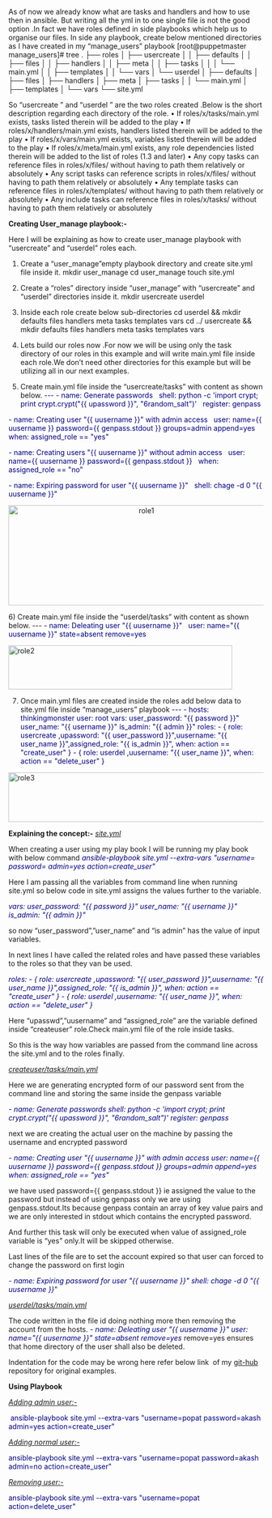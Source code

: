 As of now we already know what are tasks and handlers and how to use then in ansible. But writing all the yml in to one single file is not the good option .In fact we have roles defined in side playbooks which help us to organise our files.
In side any playbook, create below mentioned directories as I have created in my “manage_users” playbook
[root@puppetmaster manage_users]# tree
.
├── roles
│ ├── usercreate
│ │ ├── defaults
│ │ ├── files
│ │ ├── handlers
│ │ ├── meta
│ │ ├── tasks
│ │ │ └── main.yml
│ │ ├── templates
│ │ └── vars
│ └── userdel
│ ├── defaults
│ ├── files
│ ├── handlers
│ ├── meta
│ ├── tasks
│ │ └── main.yml
│ ├── templates
│ └── vars
└── site.yml

So “usercreate ” and “userdel ” are the two roles created .Below is the short description regarding each directory of the role.
• If roles/x/tasks/main.yml exists, tasks listed therein will be added to the play
• If roles/x/handlers/main.yml exists, handlers listed therein will be added to the play
• If roles/x/vars/main.yml exists, variables listed therein will be added to the play
• If roles/x/meta/main.yml exists, any role dependencies listed therein will be added to the list of roles (1.3 and later)
• Any copy tasks can reference files in roles/x/files/ without having to path them relatively or absolutely
• Any script tasks can reference scripts in roles/x/files/ without having to path them relatively or absolutely
• Any template tasks can reference files in roles/x/templates/ without having to path them relatively or absolutely
• Any include tasks can reference files in roles/x/tasks/ without having to path them relatively or absolutely

<strong>Creating User_manage playbook:-</strong>

Here I will be explaining as how to create user_manage playbook with “usercreate” and “userdel” roles each.

1) Create a “user_manage”empty playbook directory and create site.yml file inside it.
mkdir user_manage
cd user_manage
touch site.yml

2) Create a “roles” directory inside “user_manage” with “usercreate” and “userdel” directories inside it.
mkdir usercreate userdel

3) Inside each role create below sub-directories
cd userdel &amp;&amp; mkdir defaults files handlers meta tasks templates vars
cd ../ usercreate &amp;&amp; mkdir defaults files handlers meta tasks templates vars

4) Lets build our roles now .For now we will be using only the task directory of our roles in this example and will write main.yml file inside each role.We don’t need other directories for this example but will be utilizing all in our next examples.

5) Create main.yml file inside the “usercreate/tasks” with content as shown below.
<span style="color: #000080;">---</span>
<span style="color: #000080;"> - name: Generate passwords</span>
<span style="color: #000080;">  shell: python -c 'import crypt; print crypt.crypt("{{ upassword }}", "$6$random_salt")'</span>
<span style="color: #000080;">  register: genpass</span>

<span style="color: #000080;">- name: Creating user "{{ uusername }}" with admin access</span>
<span style="color: #000080;">  user: name={{ uusername }} password={{ genpass.stdout }} groups=admin append=yes</span>
<span style="color: #000080;">  when: assigned_role == "yes"</span>

<span style="color: #000080;">- name: Creating users "{{ uusername }}" without admin access</span>
<span style="color: #000080;">  user: name={{ uusername }} password={{ genpass.stdout }}</span>
<span style="color: #000080;">  when: assigned_role == "no"</span>

<span style="color: #000080;">- name: Expiring password for user "{{ uusername }}"</span>
<span style="color: #000080;">  shell: chage -d 0 "{{ uusername }}"</span>
<p style="text-align: center;"><a href="https://thinkingmonster.files.wordpress.com/2015/04/role1.png"><img class=" size-full wp-image-432 aligncenter" src="https://thinkingmonster.files.wordpress.com/2015/04/role1.png" alt="role1" width="529" height="198" /></a></p>
6) Create main.yml file inside the “userdel/tasks” with content as shown below.
---
<span style="color: #000080;">- name: Deleating user "{{ uusername }}"</span>
<span style="color: #000080;">  user: name="{{ uusername }}" state=absent remove=yes</span>

<a href="https://thinkingmonster.files.wordpress.com/2015/04/role2.png"><img class=" size-full wp-image-433 aligncenter" src="https://thinkingmonster.files.wordpress.com/2015/04/role2.png" alt="role2" width="442" height="87" /></a>

7) Once main.yml files are created inside the roles add below data to site.yml file inside “manage_users” playbook
<span style="color: #000080;">---</span>
<span style="color: #000080;"> - hosts: thinkingmonster</span>
<span style="color: #000080;"> user: root</span>
<span style="color: #000080;"> vars:</span>
<span style="color: #000080;"> user_password: "{{ password }}"</span>
<span style="color: #000080;"> user_name: "{{ username }}"</span>
<span style="color: #000080;"> is_admin: "{{ admin }}"</span>
<span style="color: #000080;"> roles:</span>
<span style="color: #000080;"> - { role: usercreate ,upassword: "{{ user_password }}",uusername: "{{ user_name }}",assigned_role: "{{ is_admin }}", when: action == "create_user" }</span>
<span style="color: #000080;"> - { role: userdel ,uusername: "{{ user_name }}", when: action == "delete_user" }</span>

<a href="https://thinkingmonster.files.wordpress.com/2015/04/role3.png"><img class=" size-full wp-image-434 aligncenter" src="https://thinkingmonster.files.wordpress.com/2015/04/role3.png" alt="role3" width="529" height="98" /></a>

<strong>Explaining the concept:-</strong>
<span style="text-decoration: underline;"><em>site.yml</em></span>

When creating a user using my play book I will be running my play book with below command
<span style="color: #000080;"><em>ansible-playbook site.yml --extra-vars "username= password= admin=yes action=create_user"</em></span>

Here I am passing all the variables from command line when running site.yml so below code in site.yml assigns the values further to the variable.

<span style="color: #000080;"><em>vars:</em></span>
<span style="color: #000080;"><em> user_password: "{{ password }}"</em></span>
<span style="color: #000080;"><em> user_name: "{{ username }}"</em></span>
<span style="color: #000080;"><em> is_admin: "{{ admin }}"</em></span>

so now “user_password”,”user_name” and “is admin” has the value of input variables.

In next lines I have called the related roles and have passed these variables to the roles so that they van be used.

<span style="color: #000080;"><em>roles:</em></span>
<span style="color: #000080;"><em> - { role: usercreate ,upassword: "{{ user_password }}",uusername: "{{ user_name }}",assigned_role: "{{ is_admin }}", when: action == "create_user" }</em></span>
<span style="color: #000080;"><em> - { role: userdel ,uusername: "{{ user_name }}", when: action == "delete_user" }</em></span>

Here “upasswd”,”uusername” and “assigned_role” are the variable defined inside “createuser” role.Check main.yml file of the role inside tasks.

So this is the way how variables are passed from the command line across the site.yml and to the roles finally.

<span style="text-decoration: underline;"><em>createuser/tasks/main.yml</em></span>

Here we are generating encrypted form of our password sent from the command line and storing the same inside the genpass variable

<span style="color: #000080;"><em>- name: Generate passwords</em></span>
<span style="color: #000080;"><em> shell: python -c 'import crypt; print crypt.crypt("{{ upassword }}", "$6$random_salt")'</em></span>
<span style="color: #000080;"><em> register: genpass</em></span>

next we are creating the actual user on the machine by passing the username and encrypted password

<span style="color: #000080;"><em>- name: Creating user "{{ uusername }}" with admin access</em></span>
<span style="color: #000080;"><em> user: name={{ uusername }} password={{ genpass.stdout }} groups=admin append=yes</em></span>
<span style="color: #000080;"><em> when: assigned_role == "yes"</em></span>

we have used password={{ genpass.stdout }} ie assigned the value to the password but instead of using genpass only we are using genpass.stdout.Its because genpass contain an array of key value pairs and we are only interested in stdout which contains the encrypted password.

And further this task will only be executed when value of assigned_role variable is “yes” only.It will be skipped otherwise.

Last lines of the file are to set the account expired so that user can forced to change the password on first login

<span style="color: #000080;"><em>- name: Expiring password for user "{{ uusername }}"</em></span>
<span style="color: #000080;"><em> shell: chage -d 0 "{{ uusername }}</em></span>"

<span style="text-decoration: underline;"><em>userdel/tasks/main.yml</em></span>

The code written in the file id doing nothing more then removing the account from the hosts.
<span style="color: #000080;"><em>- name: Deleating user "{{ uusername }}"</em></span>
<span style="color: #000080;"><em> user: name="{{ uusername }}" state=absent remove=yes</em></span>
remove=yes ensures that home directory of the user shall also be deleted.

Indentation for the code may be wrong here refer below link  of my <a href="https://github.com/thinkingmonster/ansible" target="_blank">git-hub</a> repository for original examples.

<strong>Using Playbook</strong>

<span style="text-decoration: underline;"><em>Adding admin user:-</em></span>

<span style="color: #000080;"> ansible-playbook site.yml --extra-vars "username=popat password=akash admin=yes action=create_user"</span>

<span style="text-decoration: underline;"><em>Adding normal user:-</em></span>

<span style="color: #000080;">ansible-playbook site.yml --extra-vars "username=popat password=akash admin=no action=create_user"</span>

<span style="text-decoration: underline;"><em>Removing user:-</em></span>

<span style="color: #000080;">ansible-playbook site.yml --extra-vars "username=popat action=delete_user"</span>

&nbsp;

&nbsp;
